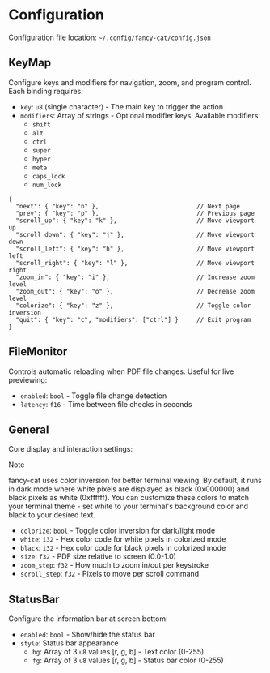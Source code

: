 # Configuration

Configuration file location: `~/.config/fancy-cat/config.json`

## KeyMap

Configure keys and modifiers for navigation, zoom, and program control. Each binding requires:

- `key`: `u8` (single character) - The main key to trigger the action
- `modifiers`: Array of strings - Optional modifier keys. Available modifiers:
  - `shift`
  - `alt`
  - `ctrl`
  - `super`
  - `hyper`
  - `meta`
  - `caps_lock`
  - `num_lock`

```jsonc
{
  "next": { "key": "n" },                           // Next page
  "prev": { "key": "p" },                           // Previous page
  "scroll_up": { "key": "k" },                      // Move viewport up
  "scroll_down": { "key": "j" },                    // Move viewport down
  "scroll_left": { "key": "h" },                    // Move viewport left
  "scroll_right": { "key": "l" },                   // Move viewport right
  "zoom_in": { "key": "i" },                        // Increase zoom level
  "zoom_out": { "key": "o" },                       // Decrease zoom level
  "colorize": { "key": "z" },                       // Toggle color inversion
  "quit": { "key": "c", "modifiers": ["ctrl"] }     // Exit program
}
```

## FileMonitor

Controls automatic reloading when PDF file changes. Useful for live previewing:

- `enabled`: `bool` - Toggle file change detection
- `latency`: `f16` - Time between file checks in seconds

## General

Core display and interaction settings:

> [!NOTE]  
> fancy-cat uses color inversion for better terminal viewing. By default, it runs in dark mode where white pixels are displayed as black (0x000000) and black pixels as white (0xffffff). You can customize these colors to match your terminal theme - set white to your terminal's background color and black to your desired text.

- `colorize`: `bool` - Toggle color inversion for dark/light mode
- `white`: `i32` - Hex color code for white pixels in colorized mode
- `black`: `i32` - Hex color code for black pixels in colorized mode
- `size`: `f32` - PDF size relative to screen (0.0-1.0)
- `zoom_step`: `f32` - How much to zoom in/out per keystroke
- `scroll_step`: `f32` - Pixels to move per scroll command

## StatusBar

Configure the information bar at screen bottom:

- `enabled`: `bool` - Show/hide the status bar
- `style`: Status bar appearance
  - `bg`: Array of 3 `u8` values [r, g, b] - Text color (0-255)
  - `fg`: Array of 3 `u8` values [r, g, b] - Status bar color (0-255)
